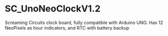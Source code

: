 # SC_UnoNeoClockV1.2
Screaming Circuits clock board, fully compatible with Arduino UNO. Has 12 NeoPixels as hour indicators, and RTC with battery backup
